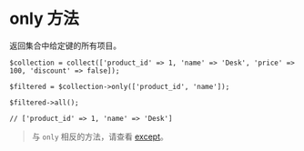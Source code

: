 # only 方法

返回集合中给定键的所有项目。

```
$collection = collect(['product_id' => 1, 'name' => 'Desk', 'price' => 100, 'discount' => false]);

$filtered = $collection->only(['product_id', 'name']);

$filtered->all();

// ['product_id' => 1, 'name' => 'Desk']
```

> 与 `only` 相反的方法，请查看 [except](/collections/except.md)。
